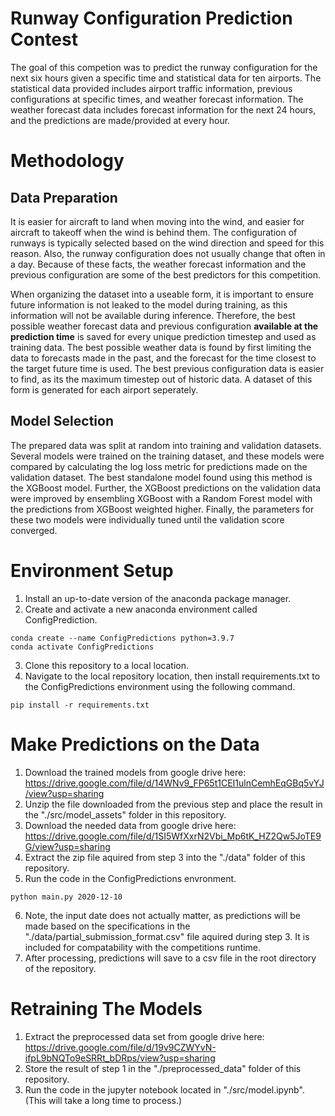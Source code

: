 # Runway Configuration Prediction Contest
The goal of this competion was to predict the runway configuration for the next six hours given a specific time and statistical data for ten airports. The statistical data provided includes airport traffic information, previous configurations at specific times, and weather forecast information. The weather forecast data includes forecast information for the next 24 hours, and the predictions are made/provided at every hour.

# Methodology
## Data Preparation
It is easier for aircraft to land when moving into the wind, and easier for aircraft to takeoff when the wind is behind them. The configuration of runways is typically selected based on the wind direction and speed for this reason. Also, the runway configuration does not usually change that often in a day. Because of these facts, the weather forecast information and the previous configuration are some of the best predictors for this competition.

When organizing the dataset into a useable form, it is important to ensure future information is not leaked to the model during training, as this information will not be available during inference. Therefore, the best possible weather forecast data and previous configuration **available at the prediction time** is saved for every unique prediction timestep and used as training data. The best possible weather data is found by first limiting the data to forecasts made in the past, and the forecast for the time closest to the target future time is used. The best previous configuration data is easier to find, as its the maximum timestep out of historic data. A dataset of this form is generated for each airport seperately.

## Model Selection
The prepared data was split at random into training and validation datasets. Several models were trained on the training dataset, and these models were compared by calculating the log loss metric for predictions made on the validation dataset. The best standalone model found using this method is the XGBoost model. Further, the XGBoost predictions on the validation data were improved by ensembling XGBoost with a Random Forest model with the predictions from XGBoost weighted higher. Finally, the parameters for these two models were individually tuned until the validation score converged.  

# Environment Setup 
1) Install an up-to-date version of the anaconda package manager.
2) Create and activate a new anaconda environment called ConfigPrediction.
```
conda create --name ConfigPredictions python=3.9.7
conda activate ConfigPredictions
```
3) Clone this repository to a local location.
4) Navigate to the local repository location, then install requirements.txt to the ConfigPredictions environment using the following command.

```
pip install -r requirements.txt
```

# Make Predictions on the Data
1) Download the trained models from google drive here: https://drive.google.com/file/d/14WNv9_FP65t1CEI1ulnCemhEqGBq5vYJ/view?usp=sharing 
2) Unzip the file downloaded from the previous step and place the result in the "./src/model_assets" folder in this repository.
3) Download the needed data from google drive here: https://drive.google.com/file/d/1SI5WfXxrN2Vbi_Mp6tK_HZ2Qw5JoTE9G/view?usp=sharing 
4) Extract the zip file aquired from step 3 into the "./data" folder of this repository.
5) Run the code in the ConfigPredictions envronment.
```
python main.py 2020-12-10
```
6) Note, the input date does not actually matter, as predictions will be made based on the specifications in the "./data/partial_submission_format.csv" file aquired during step 3. It is included for compatability with the competitions runtime.
7) After processing, predictions will save to a csv file in the root directory of the repository. 

# Retraining The Models
1) Extract the preprocessed data set from google drive here: https://drive.google.com/file/d/19v9CZWYvN-ifpL9bNQTo9eSRRt_bDRps/view?usp=sharing 
2) Store the result of step 1 in the "./preprocessed_data" folder of this repository.
3) Run the code in the jupyter notebook located in "./src/model.ipynb". (This will take a long time to process.)
